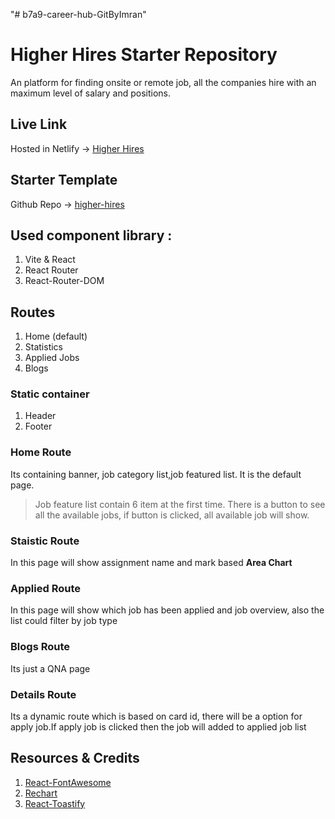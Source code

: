 "# b7a9-career-hub-GitByImran" 

# Higher Hires Starter Repository

An platform for finding onsite or remote job, all the companies hire with an maximum level of salary and positions.

## Live Link

Hosted in Netlify -> [Higher Hires](https://herogadget.netlify.app/)

## Starter Template

Github Repo -> [higher-hires](https://github.com/Porgramming-Hero-web-course/b7a9-career-hub-GitByImran)

## Used component library :

1. Vite & React
2. React Router
3. React-Router-DOM

## Routes

1. Home (default)
2. Statistics
3. Applied Jobs
4. Blogs

### Static container

1. Header
2. Footer

### Home Route

Its containing banner, job category list,job featured list. It is the default page.

> Job feature list contain 6 item at the first time. There is a button to see all the available jobs, if button is clicked, all available job will show.

### Staistic Route

In this page will show assignment name and mark based **Area Chart**

### Applied Route

In this page will show which job has been applied and job overview, also the list could filter by job type

### Blogs Route

Its just a QNA page

### Details Route

Its a dynamic route which is based on card id, there will be a option for apply job.If apply job is clicked then the job will added to applied job list

## Resources & Credits

1. [React-FontAwesome](https://fontawesome.com)
2. [Rechart](https://recharts.org/en-US/)
3. [React-Toastify](https://www.npmjs.com/package/react-toastify)
